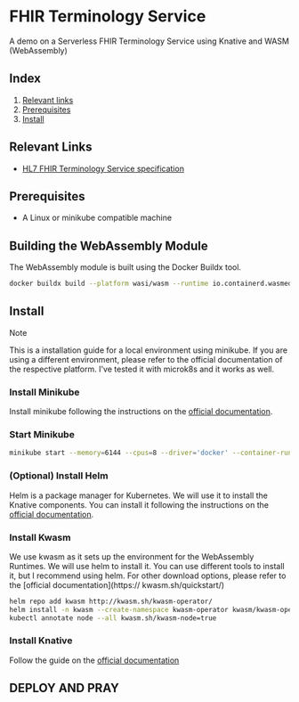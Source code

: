 # FHIR Terminology Service

A demo on a Serverless FHIR Terminology Service using Knative and WASM (WebAssembly)

## Index

1. [Relevant links](#relevant-links)
2. [Prerequisites](#prerequisites)
3. [Install](#install)

## Relevant Links

- [HL7 FHIR Terminology Service specification](http://www.hl7.org/fhir/terminology-service.html)

## Prerequisites

- A Linux or minikube compatible machine

## Building the WebAssembly Module

The WebAssembly module is built using the Docker Buildx tool.

```bash
docker buildx build --platform wasi/wasm --runtime io.containerd.wasmedge.v1 -t ghcr.io/aalonsolopez/lookup-wasm:latest .
```

## Install

> [!NOTE]
> This is a installation guide for a local environment using minikube. If you are using a different environment, please refer to the official documentation of the respective platform. I've tested it with microk8s and it works as well.

### Install Minikube

Install minikube following the instructions on the [official documentation](https://minikube.sigs.k8s.io/docs/start/).

### Start Minikube

```bash
minikube start --memory=6144 --cpus=8 --driver='docker' --container-runtime='containerd'
```

### (Optional) Install Helm

Helm is a package manager for Kubernetes. We will use it to install the Knative components. You can install it following the instructions on the [official documentation](https://helm.sh/docs/intro/install/).


### Install Kwasm

We use kwasm as it sets up the environment for the WebAssembly Runtimes. We will use helm to install it. You can use different tools to install it, but I recommend using helm. For other download options, please refer to the [official documentation](https://   kwasm.sh/quickstart/)

```bash
helm repo add kwasm http://kwasm.sh/kwasm-operator/
helm install -n kwasm --create-namespace kwasm-operator kwasm/kwasm-operator
kubectl annotate node --all kwasm.sh/kwasm-node=true
```

### Install Knative

Follow the guide on the [official documentation](https://knative.dev/docs/admin/install/)

## DEPLOY AND PRAY